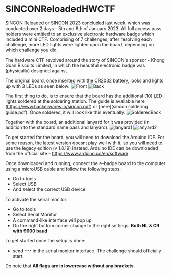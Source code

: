 # SINCONReloadedHWCTF
SINCON Reloaded or SINCON 2023 concluded last week, which was conducted over 2 days - 5th and 6th of January 2023. All full access pass holders were entitled to an exclusive electronic hardware badge which included a mini CTF. Comprising of 7 challenges, after resolving each challenge, more LED lights were lighted upon the board, depending on which challenge you did.

The hardware CTF revolved around the story of SINCON's sponsor - Khong Guan Biscuits Limited, in which the beautiful electronic badge was (physically) designed against. 

The original board, once inserted with the CR2032 battery, looks and lights up with 3 LEDs as seen below:
![Front](PXL_20230105_075401012.jpg)
![Back](PXL_20230105_085430774.jpg)

The first thing to do, is to ensure that the board has the additional (10) LED lights soldered at the soldering station. The guide is available here (https://www.hackerwares.in/sincon.pdf) or [here](sincon soldering guide.pdf). Once soldered, it will look like this eventually:
![SolderedBack](IMG_4301.JPG)

Together with the board, an additional lanyard for it was provided (in addition to the standard name pass and lanyard):
![lanyard1](PXL_20230108_162027559.jpg)
![lanyard2](PXL_20230108_162048224.jpg)

To get started for the board, you will need to download the Arduino IDE. For some reason, the latest version doesnt play well with it, so you will need to use the legacy edition (v 1.8.19) instead. Arduino IDE can be downloaded from the official site - https://www.arduino.cc/en/software

Once downloaded and running, connect the e-badge board to the computer using a microUSB cable and follow the following steps:
 - Go to tools
 - Select USB
 - And select the correct USB device

To activate the serial monitor:

 - Go to tools
 - Select Serial Monitor
 - A command-like interface will pop up
 - On the right bottom corner change to the right settings: **Both NL & CR with 9600 baud**
 
 To get started once the setup is done:
 - send `***` in the serial monitor interface. The challenge should officially start.

Do note that **All flags are in lowercase without any brackets**
